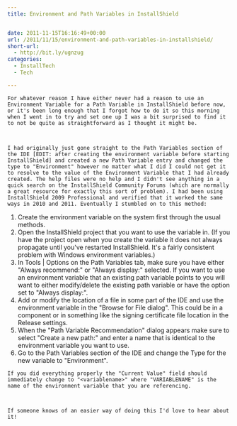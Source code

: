 ```yaml
---
title: Environment and Path Variables in InstallShield


date: 2011-11-15T16:16:49+00:00
url: /2011/11/15/environment-and-path-variables-in-installshield/
short-url:
  - http://bit.ly/ugnzug
categories:
  - InstallTech
  - Tech

---
```

    For whatever reason I have either never had a reason to use an Environment Variable for a Path Variable in InstallShield before now, or it's been long enough that I forgot how to do it so this morning when I went in to try and set one up I was a bit surprised to find it to not be quite as straightforward as I thought it might be.
  
  
  
    I had originally just gone straight to the Path Variables section of the IDE [EDIT: after creating the environment variable before starting InstallShield] and created a new Path Variable entry and changed the type to "Environment" however no matter what I did I could not get it to resolve to the value of the Environment Variable that I had already created. The help files were no help and I didn't see anything in a quick search on the InstallShield Community Forums (which are normally a great resource for exactly this sort of problem). I had been using InstallShield 2009 Professional and verified that it worked the same ways in 2010 and 2011. Eventually I stumbled on to this method:
  
  
  <ol>
    <li>
      Create the environment variable on the system first through the usual methods.
    </li>
    <li>
      Open the InstallShield project that you want to use the variable in. (If you have the project open when you create the variable it does not always propagate until you've restarted InstallShield. It's a fairly consistent problem with Windows environment variables.)
    </li>
    <li>
      In Tools | Options on the Path Variables tab, make sure you have either "Always recommend:" or "Always display:" selected. If you want to use an environment variable that an existing path variable points to you will want to either modify/delete the existing path variable or have the option set to "Always display:".
    </li>
    <li>
      Add or modify the location of a file in some part of the IDE and use the environment variable in the "Browse for File dialog". This could be in a component or in something like the signing certificate file location in the Release settings.
    </li>
    <li>
      When the "Path Variable Recommendation" dialog appears make sure to select "Create a new path:" and enter a name that is identical to the environment variable you want to use.
    </li>
    <li>
      Go to the Path Variables section of the IDE and change the Type for the new variable to "Environment".
    </li>
  </ol>
  
  
    If you did everything properly the "Current Value" field should immediately change to "<variablename>" where "VARIABLENAME" is the name of the environment variable that you are referencing.
  
  
  
    If someone knows of an easier way of doing this I'd love to hear about it!